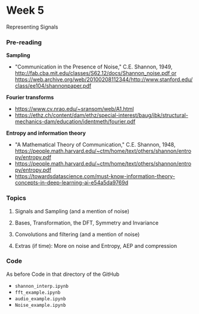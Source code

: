 # Week 5

Representing Signals

### Pre-reading

**Sampling**

+ "Communication in the Presence of Noise," C.E. Shannon, 1949, http://fab.cba.mit.edu/classes/S62.12/docs/Shannon_noise.pdf or https://web.archive.org/web/20100208112344/http://www.stanford.edu/class/ee104/shannonpaper.pdf

**Fourier transforms**

+ https://www.cv.nrao.edu/~sransom/web/A1.html
+ https://ethz.ch/content/dam/ethz/special-interest/baug/ibk/structural-mechanics-dam/education/identmeth/fourier.pdf

**Entropy and information theory**

+ "A Mathematical Theory of Communication," C.E. Shannon, 1948, https://people.math.harvard.edu/~ctm/home/text/others/shannon/entropy/entropy.pdf
+ https://people.math.harvard.edu/~ctm/home/text/others/shannon/entropy/entropy.pdf
+ https://towardsdatascience.com/must-know-information-theory-concepts-in-deep-learning-ai-e54a5da9769d

### Topics

1. Signals and Sampling (and a mention of noise)

2. Bases, Transformation, the DFT, Symmetry and Invariance

3. Convolutions and filtering (and a mention of noise)

4. Extras (if time): More on noise and Entropy, AEP and compression

### Code

As before Code in that directory of the GitHub

+ `shannon_interp.ipynb`
+ `fft_example.ipynb`
+ `audio_example.ipynb`
+ `Noise_example.ipynb`
